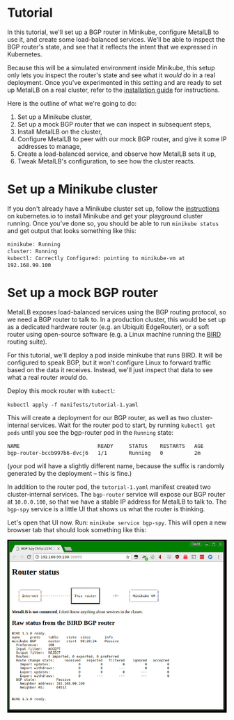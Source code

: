 # Tutorial

In this tutorial, we'll set up a BGP router in Minikube, configure
MetalLB to use it, and create some load-balanced services. We'll be
able to inspect the BGP router's state, and see that it reflects the
intent that we expressed in Kubernetes.

Because this will be a simulated environment inside Minikube, this
setup only lets you inspect the router's state and see what it _would_
do in a real deployment. Once you've experimented in this setting and
are ready to set up MetalLB on a real cluster, refer to
the [installation guide]() for instructions.

Here is the outline of what we're going to do:
1. Set up a Minikube cluster,
2. Set up a mock BGP router that we can inspect in subsequent steps,
3. Install MetalLB on the cluster,
4. Configure MetalLB to peer with our mock BGP router, and give it some IP addresses to manage,
5. Create a load-balanced service, and observe how MetalLB sets it up,
6. Tweak MetalLB's configuration, to see how the cluster reacts.

# Set up a Minikube cluster

If you don't already have a Minikube cluster set up, follow
the
[instructions](https://kubernetes.io/docs/getting-started-guides/minikube/) on
kubernetes.io to install Minikube and get your playground cluster
running. Once you've done so, you should be able to run `minikube
status` and get output that looks something like this:

```
minikube: Running
cluster: Running
kubectl: Correctly Configured: pointing to minikube-vm at 192.168.99.100
```

# Set up a mock BGP router

MetalLB exposes load-balanced services using the BGP routing protocol,
so we need a BGP router to talk to. In a production cluster, this
would be set up as a dedicated hardware router (e.g. an Ubiquiti
EdgeRouter), or a soft router using open-source software (e.g. a Linux
machine running the [BIRD](http://bird.network.cz) routing suite).

For this tutorial, we'll deploy a pod inside minikube that runs
BIRD. It will be configured to speak BGP, but it won't configure Linux
to forward traffic based on the data it receives. Instead, we'll just
inspect that data to see what a real router _would_ do.

Deploy this mock router with `kubectl`:

`kubectl apply -f manifests/tutorial-1.yaml`

This will create a deployment for our BGP router, as well as two
cluster-internal services. Wait for the router pod to start, by running `kubectl get pods` until you see the bgp-router pod in the `Running` state:

```
NAME                         READY     STATUS    RESTARTS   AGE
bgp-router-bccb997b6-dvcj6   1/1       Running   0          2m
```

(your pod will have a slightly different name, because the suffix is
randomly generated by the deployment – this is fine.)

In addition to the router pod, the `tutorial-1.yaml` manifest created
two cluster-internal services. The `bgp-router` service will expose
our BGP router at `10.0.0.100`, so that we have a stable IP address
for MetalLB to talk to. The `bgp-spy` service is a little UI that
shows us what the router is thinking.

Let's open that UI now. Run: `minikube service bgp-spy`. This will
open a new browser tab that should look something like this:

![BGP spy, with MetalLB not connected](img/metallb-bgp-spy-not-connected.jpg)

